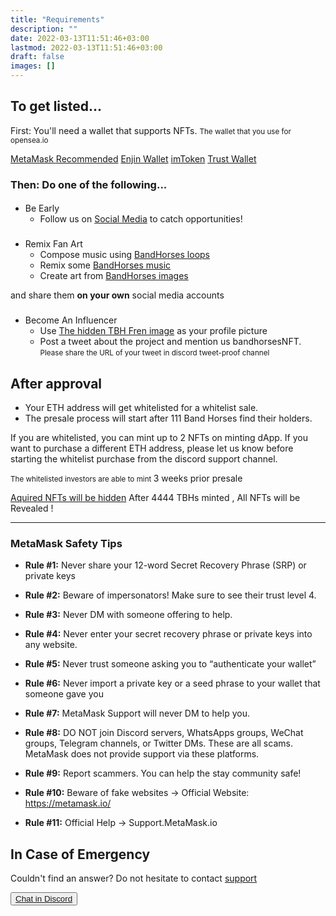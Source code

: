 ```yaml
---
title: "Requirements"
description: ""
date: 2022-03-13T11:51:46+03:00
lastmod: 2022-03-13T11:51:46+03:00
draft: false
images: []
---
```


<div class="card">

<h2 class="card-title">To get listed...</h2>

<div class="card-body">

First: You'll need a wallet that supports NFTs. <small class="text-muted">The wallet that you use for opensea.io</small>

<div class="list-group">
  <a href="https://metamask.io/" target="_blank" class="list-group-item list-group-item-action">MetaMask <span class="badge bg-primary rounded-pill">Recommended</span></a>
  <a href="https://enjin.io/products/wallet" target="_blank" class="list-group-item list-group-item-action">Enjin Wallet</a>
  <a href="https://www.token.im/" target="_blank" class="list-group-item list-group-item-action">imToken</a>
  <a href="https://trustwallet.com/" target="_blank" class="list-group-item list-group-item-action">Trust Wallet</a>
</div>

### Then: Do one of the following...

#### <i class="bi bi-alarm-fill"></i>

* Be Early
  * Follow us on [Social Media](https://links.bandhorses.com) to catch opportunities!

### <i class="bi bi-brush-fill"></i>

* Remix Fan Art
  * Compose music using  [BandHorses loops](/brand/#musics)
  * Remix some [BandHorses music](/brand/#musics)
  * Create art from [BandHorses images](/brand/#tbnh-brand-assets)

and share them **on your own** social media accounts <i class="bi bi-instagram"></i> <i class="bi bi-twitter"></i> <i class="bi bi-youtube"></i> <i class="bi bi-pinterest"></i> <i class="bi bi-vimeo"></i>

### <i class="bi bi-twitter"></i>

* Become An Influencer
  * Use [The hidden TBH Fren image](/brand/#tbnh-brand-assets) as your profile picture
  * Post a tweet about the project and mention us bandhorsesNFT. <small class="text-muted">Please share the URL of your tweet in discord tweet-proof channel</small>

</div>
</div>

## After approval

* Your ETH address will get whitelisted for a whitelist sale.
* The presale process will start after 111 Band Horses find their holders.

If you are whitelisted, you can mint up to 2 NFTs on minting dApp. If you want to purchase a different ETH address, please let us know before starting the whitelist purchase from the discord support channel.

<small class="text-muted">The whitelisted investors are able to mint </small>3 weeks prior presale

<p ><a href="https://nftexplained.info/guide-to-nft-reveals-why-your-nft-looks-like-everyone-elses%ef%bf%bc/" rel="nofollow">Aquired NFTs will be hidden</a> After 4444 TBHs minted , All NFTs will be Revealed !</p>

---

### <i class="bi bi-exclamation-triangle-fill"></i> MetaMask Safety Tips

* **Rule #1:** Never share your 12-word Secret Recovery Phrase (SRP) or private keys

* **Rule #2:** Beware of impersonators! Make sure to see their trust level 4.

* **Rule #3:** Never DM with someone offering to help.
* **Rule #4:** Never enter your secret recovery phrase or private keys into any website.
* **Rule #5:** Never trust someone asking you to “authenticate your wallet”
* **Rule #6:** Never import a private key or a seed phrase to your wallet that someone gave you
* **Rule #7:** MetaMask Support will never DM to help you.
* **Rule #8:** DO NOT join Discord servers, WhatsApps groups, WeChat groups, Telegram channels, or Twitter DMs. These are all scams. MetaMask does not provide support via these platforms.
* **Rule #9:** Report scammers. You can help the stay community safe!
* **Rule #10:** Beware of fake websites → Official Website: https://metamask.io/
* **Rule #11:** Official Help → Support.MetaMask.io

## In Case of Emergency

Couldn't find an answer? Do not hesitate to contact [support](https://discord.com/invite/UyaJspUaSZ)

<div class="d-grid">
  <button type="button" class="btn btn-info fs-4">
    <a href="https://discord.com/invite/UyaJspUaSZ" target="_blank">Chat in Discord <i class="bi bi-discord"></i></a>
    </button>
</div>
